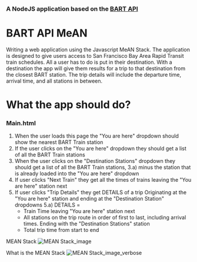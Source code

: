 ### A NodeJS application based on the [BART API](http://api.bart.gov/docs/overview/index.aspx)
# BART API MeAN

Writing a web application using the Javascript MeAN Stack. The application is designed to give users access to San Francisco Bay Area Rapid Transit train schedules. All a user has to do is put in their destination. With a destination the app will give them results for a trip to that destination from the closest BART station. The trip details will include the departure time, arrival time, and all stations in between.

# What the app should do?

### Main.html
1) When the user loads this page the "You are here" dropdown should show the nearest BART Train station
2) If the user clicks on the "You are here" dropdown they should get a list of all the BART Train stations
3) When the user clicks on the "Destination Stations" dropdown they should get a list of all the BART Train stations, 
3.a) minus the station that is already loaded into the "You are here" dropdown
4) If user clicks "Next Train" they get all the times of trains leaving the "You are here" station next
5) If user clicks "Trip Details" they get DETAILS of a trip Originating at the "You are here" station and ending at the "Destination Station" dropdowns
5.a) DETAILS = 
    - Train Time leaving "You are here" station next
    - All stations on the trip route in order of first to last, including arrival times. Ending with the "Destination Stations" station
    - Total trip time from start to end

MEAN Stack ![MEAN Stack_image](https://upload.wikimedia.org/wikipedia/commons/b/b1/Meanstack-624x250.jpg)



What is the MEAN Stack ![MEAN Stack_image_verbose](http://amartam.com/images/mean2.png)